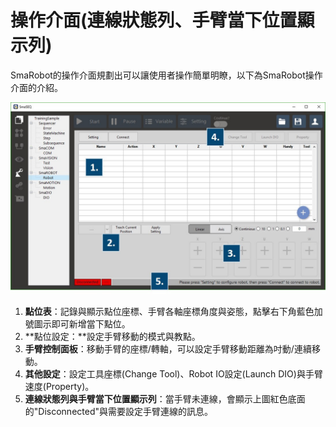 # 操作介面\(連線狀態列、手臂當下位置顯示列\)

SmaRobot的操作介面規劃出可以讓使用者操作簡單明瞭，以下為SmaRobot操作介面的介紹。

![SmaRobot&#x64CD;&#x4F5C;&#x4ECB;&#x9762;](../.gitbook/assets/1-1.jpg)

1. **點位表**：記錄與顯示點位座標、手臂各軸座標角度與姿態，點擊右下角藍色加號圖示即可新增當下點位。
2. **點位設定：**設定手臂移動的模式與教點。
3. **手臂控制面板**：移動手臂的座標/轉軸，可以設定手臂移動距離為吋動/連續移動。
4. **其他設定**：設定工具座標\(Change Tool\)、Robot IO設定\(Launch DIO\)與手臂速度\(Property\)。
5. **連線狀態列與手臂當下位置顯示列**：當手臂未連線，會顯示上圖紅色底面的"Disconnected"與需要設定手臂連線的訊息。

